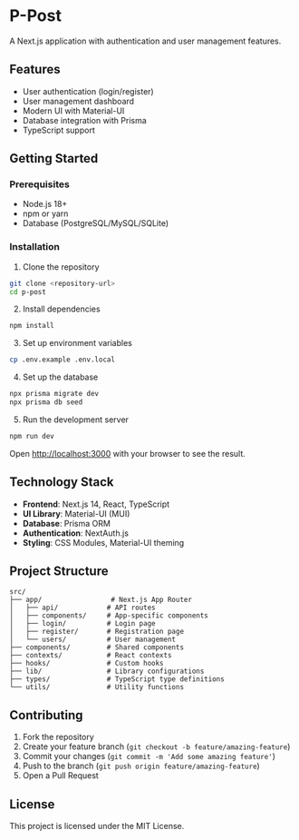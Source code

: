 # P-Post

A Next.js application with authentication and user management features.

## Features

- User authentication (login/register)
- User management dashboard
- Modern UI with Material-UI
- Database integration with Prisma
- TypeScript support

## Getting Started

### Prerequisites

- Node.js 18+ 
- npm or yarn
- Database (PostgreSQL/MySQL/SQLite)

### Installation

1. Clone the repository
```bash
git clone <repository-url>
cd p-post
```

2. Install dependencies
```bash
npm install
```

3. Set up environment variables
```bash
cp .env.example .env.local
```

4. Set up the database
```bash
npx prisma migrate dev
npx prisma db seed
```

5. Run the development server
```bash
npm run dev
```

Open [http://localhost:3000](http://localhost:3000) with your browser to see the result.

## Technology Stack

- **Frontend**: Next.js 14, React, TypeScript
- **UI Library**: Material-UI (MUI)
- **Database**: Prisma ORM
- **Authentication**: NextAuth.js
- **Styling**: CSS Modules, Material-UI theming

## Project Structure

```
src/
├── app/                 # Next.js App Router
│   ├── api/            # API routes
│   ├── components/     # App-specific components
│   ├── login/          # Login page
│   ├── register/       # Registration page
│   └── users/          # User management
├── components/         # Shared components
├── contexts/           # React contexts
├── hooks/              # Custom hooks
├── lib/                # Library configurations
├── types/              # TypeScript type definitions
└── utils/              # Utility functions
```

## Contributing

1. Fork the repository
2. Create your feature branch (`git checkout -b feature/amazing-feature`)
3. Commit your changes (`git commit -m 'Add some amazing feature'`)
4. Push to the branch (`git push origin feature/amazing-feature`)
5. Open a Pull Request

## License

This project is licensed under the MIT License.